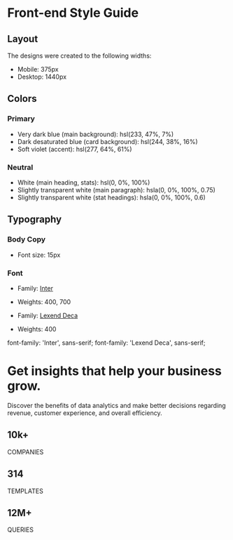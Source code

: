 # Front-end Style Guide

## Layout

The designs were created to the following widths:

- Mobile: 375px
- Desktop: 1440px

## Colors

### Primary

- Very dark blue (main background): hsl(233, 47%, 7%)
- Dark desaturated blue (card background): hsl(244, 38%, 16%)
- Soft violet (accent): hsl(277, 64%, 61%)

### Neutral

- White (main heading, stats): hsl(0, 0%, 100%)
- Slightly transparent white (main paragraph): hsla(0, 0%, 100%, 0.75)
- Slightly transparent white (stat headings): hsla(0, 0%, 100%, 0.6)

## Typography

### Body Copy

- Font size: 15px

### Font

- Family: [Inter](https://fonts.google.com/specimen/Inter)
- Weights: 400, 700

- Family: [Lexend Deca](https://fonts.google.com/specimen/Lexend+Deca)
- Weights: 400

font-family: 'Inter', sans-serif;
font-family: 'Lexend Deca', sans-serif;
<h1>Get <span>insights</span> that help your business grow.</h1>
    <p>Discover the benefits of data
    analytics and make better decisions
  regarding revenue, customer
  experience, and overall efficiency.</p>
    <div class="stat">
      <h2>10k+</h2>
      <p>COMPANIES</p>
      <h2>314</h2>
      <p>TEMPLATES</p>
      <h2>12M+</h2>
      <p>QUERIES</p>